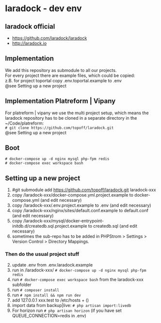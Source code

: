 # laradock - dev env

## laradock official
- https://github.com/laradock/laradock
- http://laradock.io

## Implementation
We add this repository as submodule to all our projects.  
For every project there are example files, which could be copied:  
z.B. for project toportal copy .env.toportal.example to .env  
@see Setting up a new project

## Implementation Platreform | Vipany
For platreform | vipany we use the multi project setup, which means the laradock repository
has to be cloned in a separate directory in the ~/Code/platreform:  
```# git clone https://github.com/topoff/laradock.git```  
@see Setting up a new project

## Boot
```# docker-compose up -d nginx mysql php-fpm redis```  
```# docker-compose exec workspace bash```

## Setting up a new project
1. #git submodule add https://github.com/topoff/laradock.git laradock-xxx
2. copy /laradock-xxx/docker-compose.yml.project.example to docker-compose.yml (and edit necessary)
3. copy /laradock-xxx/.env.project.example to .env (and edit necessary)
4. copy /laradock-xxx/nginx/sites/default.conf.example to default.conf (and edit necessary)
5. copy /laradock-xxx/mysql/docker-entrypoint-initdb.d/createdb.sql.project.example to createdb.sql (and edit necessary)
7. sometimes the sub-repo has to be added in PHPStrom > Settings > Version Control > Directory Mappings.

### Then do the usual project stuff
2. update .env from .env.laradock.example
3. run in /laradock-xxx/ ```# docker-compose up -d nginx mysql php-fpm redis```
4. run ```# docker-compose exec workspace bash``` from the laradock-xxx subfolder
6. run ```# composer install```
7. run ```# npm install && npm run dev```
9. add 127.0.0.1 xxx.test to /etc/hosts + ()
10. import data from backup|live: ```# php artisan import:livedb```
13. For horizon run ```# php artisan horizon``` (if you have set QUEUE_CONNECTION=redis in .env)
